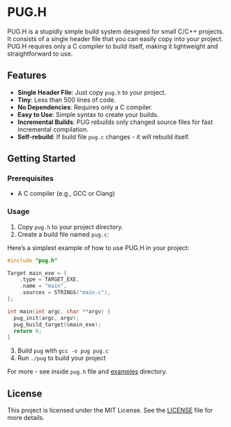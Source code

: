 # PUG.H

PUG.H is a stupidly simple build system designed for small C/C++ projects.
It consists of a single header file that you can easily copy into your project.
PUG.H requires only a C compiler to build itself, making it lightweight and straightforward to use.

## Features

- **Single Header File**: Just copy `pug.h` to your project.
- **Tiny**: Less than 500 lines of code.
- **No Dependencies**: Requires only a C compiler.
- **Easy to Use**: Simple syntax to create your builds.
- **Incremental Builds**: PUG rebuilds only changed source files for fast incremental compilation.
- **Self-rebuild**: If build file `pug.c` changes - it will rebuild itself.

## Getting Started

### Prerequisites

- A C compiler (e.g., GCC or Clang)

### Usage

1. Copy `pug.h` to your project directory.
2. Create a build file named `pug.c`:

Here’s a simplest example of how to use PUG.H in your project:

```c
#include "pug.h"

Target main_exe = {
    .type = TARGET_EXE,
    .name = "main",
    .sources = STRINGS("main.c"),
};

int main(int argc, char **argv) {
  pug_init(argc, argv);
  pug_build_target(&main_exe);
  return 0;
}
```

3. Build `pug` with `gcc -o pug pug.c`
4. Run `./pug` to build your project

For more - see inside `pug.h` file and [examples](examples) directory.

## License

This project is licensed under the MIT License. See the [LICENSE](LICENSE) file for more details.
